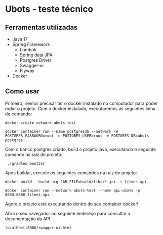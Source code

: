 
# Ubots - teste técnico

## Ferramentas utilizadas
- Java 17
- Spring Framework
    - Lombok
    - Spring data JPA
    - Postgres Driver
    - Swagger-ui 
    - Flyway
- Docker

## Como usar

Primeiro, iremos precisar ter o docker instalado no computador para poder rodar o projeto.
Com o docker instalado, executaremos as seguintes linha de comando: 


```
docker create network ubots-test

docker container run --name postgresdb --network -e POSTGRES_PASSWORD=root -e POSTGRES_USER=root -e POSTGRES_DB=ubots  postgres

```


Com o banco postgres criado, build o projeto java, executando o seguinte comando na raiz do projeto: 

```
 ./gradlew bootJar       
```

Após buildar, execute os seguintes comandos na raiz do projeto: 

```
docker build --build-arg JAR_FILE=build/libs/*.jar -t filmes-api .       

docker container run --network ubots-test --name api-ubots -p 8080:8080 filmes-api         

```

Agora o projeto está executando dentro do seu container docker! 


Abra o seu navegador no seguinte endereço para consultar a documentação da API 

```
localhost:8080/swagger-ui.html
```
